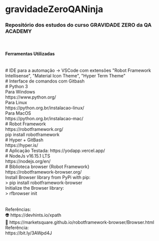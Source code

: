 # gravidadeZeroQANinja

<h3>Repositório dos estudos do curso GRAVIDADE ZERO da QA ACADEMY</h3><br>

<h4>Ferramentas Utilizadas</h4><br>
# IDE para a automação -> VSCode com extensões "Robot Framework Intellisense", "Material Icon Theme", "Hyper Term Theme"<br>
# Interface de comandos com Gitbash<br>
# Python 3<br>
Para Windows<br>
https://www.python.org/<br>
Para Linux<br>
https://python.org.br/instalacao-linux/<br>
Para MacOS<br>
https://python.org.br/instalacao-mac/<br>
# Robot Framework<br>
https://robotframework.org/<br>
pip install robotframework<br>
# Hyper + GitBash<br>
https://hyper.is/<br>
# Aplicação Testada: https://yodapp.vercel.app/<br>
# NodeJs v16.15.1 LTS<br>
https://nodejs.org/en/<br>
# Biblioteca browser {Robot Framework}<br>
https://robotframework-browser.org/<br>
Install Browser library from PyPi with pip:<br>
> pip install robotframework-browser<br>
Initialize the Browser library:<br>
> rfbrowser init<br>
<br><br>
Referências:<br>
👽 https://devhints.io/xpath<br>
🤖 https://marketsquare.github.io/robotframework-browser/Browser.html<br>
Referência:<br>
https://bit.ly/3AWpd4J<br>
